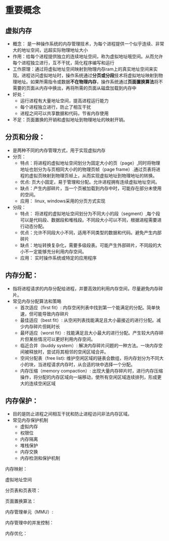 # 重要概念

## 虚拟内存

- 概念： 是一种操作系统的内存管理技术，为每个进程提供一个似乎连续、非常大的地址空间，远超实际物理地址大小                                                       
- 作用：给每个进程提供独立的连续地址空间，称为虚拟地址哦空间。从而允许每个进程独立进行，互不干扰，简化程序编写和运行
- 工作原理：通过将虚拟地址空间映射到物理内存ram上的真实地址空间来实现。进程访问虚拟地址时，操作系统通过**分页或分段**技术将虚拟地址映射到物理地址。如果所需指令或数据**不在物理内存**，操作系统通过**页面置换算法**将不需要的页面从内存中换出，再将所需的页面从磁盘加载到内存中
- 好处：
  - 运行进程有大量地址空间，提高进程运行能力
  - 每个进程独立进行，防止了相互干扰
  - 进程之间可以共享数据和代码，节省内存使用
- 不足：页面置换的开销和虚拟地址到物理地址的映射开销。

## 分页和分段：

- 是两种不同的内存管理方式，用于实现虚拟内存
- 分页：
  - 特点：将进程的虚拟地址空间划分为固定大小的页（page）,同时将物理地址也划分为与页相同大小的的物理页帧（page frame）.通过页表将进程的虚拟页映射到物理页帧上，从而实现虚拟地址到物理地址的转换。
  - 优点: 页大小固定，易于管理和分配。允许进程拥有连续虚拟地址空间。
  - 缺点：产生内部碎片，当一个页被加载到内存中时，可能存在部分未使用的空间。
  - 应用： linux, windows采用的分页方式实现
- 分段：
  - 特点： 将进程的虚拟地址空间划分为不同大小的段（segment）,每个段可以是代码段、数据段和堆栈段。不同段大小可以不同，根据进程需要进行动态分配。
  - 优点：允许不同段大小不同，适用不同类型的数据和代码。避免产生内部碎片
  - 缺点：地址转换复杂化，需要多级段表。可能产生外部碎片，不同段的大小不一定能够充分利用内存空间。
  - 应用： 实时操作系统或特定的应用程序

## 内存分配：

- 指将进程请求的内存分配给进程，并要高效的利用内存空间，尽量避免内存碎片。
- 常见内存分配算法和策略
  - 首次适应（first fit）: 内存空闲列表中找到第一个能满足的分配。简单快速，但可能导致内存碎片
  - 最佳适应（best fit）: 从空闲列表找能满足且大小最接近的进行分配。减少内存碎片但耗时长
  - 最坏适应（worst fit）: 找能满足且大小最大的进行分配。产生较大内存碎片但某些情况可以更好利用内存空间。
  - 临近合并（buddy system）: 解决内存碎片问题的一种方法。一块内存空间被释放时，尝试将其相邻的空闲区域合并。
  - 空间分配表（free list): 维护空闲区域的链表会数组，将内存划分为不同大小的块，当进程请求内存时，从合适的块中选择一个分配。
  - 内存压缩（memory compaction）: 出现大量内存碎片时，进行内存压缩操作，将分配的内存区域向一端移动，使所有空闲区域连续排列，形成更大的连续空闲区域

## 内存保护：

- 目的是防止进程之间相互干扰和防止进程访问非法内存区域。
- 常见内存保护机制
  - 虚拟内存
  - 权限位
  - 内存隔离
  - 堆栈保护
  - 内存交换
  - 内存检测和保护机制

内存映射：

虚拟地址空间

分页表和页表项：

页面置换算法：

内存管理单元（MMU）:

内存管理中的并发控制：

内存优化：